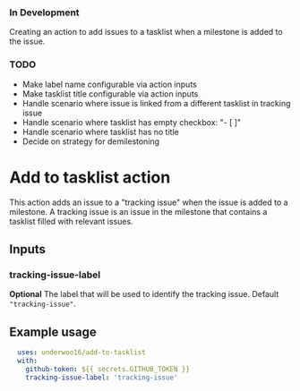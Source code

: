 ### In Development
Creating an action to add issues to a tasklist when a milestone is added to the issue.

### TODO
- Make label name configurable via action inputs
- Make tasklist title configurable via action inputs
- Handle scenario where issue is linked from a different tasklist in tracking issue
- Handle scenario where tasklist has empty checkbox:  "- [ ]"
- Handle scenario where tasklist has no title
- Decide on strategy for demilestoning

# Add to tasklist action

This action adds an issue to a "tracking issue" when the issue is added to a milestone.
A tracking issue is an issue in the milestone that contains a tasklist filled with relevant issues.

## Inputs

### tracking-issue-label

**Optional** The label that will be used to identify the tracking issue. Default `"tracking-issue"`.

## Example usage

```yaml
  uses: underwoo16/add-to-tasklist
  with:
    github-token: ${{ secrets.GITHUB_TOKEN }}
    tracking-issue-label: 'tracking-issue'
```